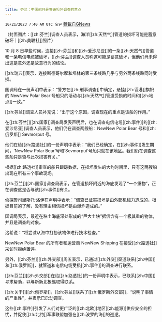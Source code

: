 ```yaml
---
title: 芬兰：中国船只是管道损坏调查的焦点
---
```

`10/21/2023 7:40 AM UTC 宝尹` [轉載自GNews](https://gnews.org/articles/1862499)

  
（封面图片：[[zh:芬兰]]调查人员表示，海洋[[zh:天然气]]管道的损坏可能是蓄意破坏｜[[zh:美联社]]照片）

10 月 8 日早些时候，连接[[zh:芬兰]]和[[zh:爱沙尼亚]]的一条[[zh:天然气]]管道和一条电信电缆被破坏，[[zh:芬兰]]调查人员称这可能是蓄意破坏，但他们尚未得出这是意外还是故意行为的结论。

[[zh:瑞典]]表示，连接斯德哥尔摩和塔林的第三条线路几乎与另外两条线路同时受损。

国调局在一份声明中表示：“警方在[[zh:刑事调查]]中确定，悬挂[[zh:香港]]旗帜的‘NewNew Polar Bear’号船只的活动与[[zh:天然气]]管道受损的时间和[[zh:地点]]一致。”

[[zh:芬兰]]调查人员补充说：“出于这个原因，调查现在的重点是该船的作用。”

在[[zh:芬兰]][[zh:国家]]调查局发表声明后，也在调查电信电缆[[zh:事件]]的[[zh:爱沙尼亚]]调查人员表示，他们仍在调查两艘船：NewNew Polar Bear 号和[[zh:俄罗斯]] Sevmorput 号。

他们在给[[zh:路透社]]的一份声明中表示：“我们已经确定，在[[zh:事件]]发生期间，‘NewNew Polar Bear’号和‘Sevmorput’号船只就在该地区。我们仍在调查这些船只是否与此次损害有关。”

根据[[zh:路透社]]审查的船只跟踪数据，在损坏发生的大约时间里，只有这两艘船出现在所有三个事故现场。

[[zh:芬兰]][[zh:国家]]调查局表示，在管道损坏附近的海底发现了“一个重物”，正在调查这是否与该[[zh:事件]]有关。

侦探警司里斯托·洛伊在声明中表示：“调查已证实损坏是由外部机械力造成的，根据目前的了解，没有理由相信损坏是由爆炸造成的。”

国调局表示，最近在粘土海底深处形成的“巨大土块”据信含有一个极其重的物体，并且是调查的对象。

洛希说：“将尝试从海中打捞该物体进行技术检查。”

NewNew Polar Bear 的所有者和运营商 NewNew Shipping 在接受[[zh:路透社]]采访时拒绝置评。

另外，[[zh:芬兰]][[zh:外交部]]周五表示，已通过[[zh:外交]]渠道联系[[zh:中国]]和[[zh:俄罗斯]]，就管道和电信电缆受损[[zh:事件]]的调查进行联系。

[[zh:芬兰]][[zh:外交部]]在给[[zh:路透社]]的一份声明中表示，已联系[[zh:中国]]寻求帮助，以与新新北极熊取得联系。

[[zh:关于]][[zh:俄罗斯]]，[[zh:芬兰]]联系了[[zh:俄罗斯外交部]]，“说明了事情的严重性”，并表示已启动调查。

这些[[zh:事件]]引发了人们对更广泛的[[zh:北欧]]地区[[zh:能源]]供应安全的担忧，并促使[[zh:北约]]军事联盟加强在[[zh:波罗的海]]的巡逻。
